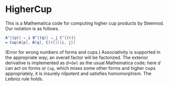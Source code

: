 # HigherCup

This is a Mathematica code for computing higher cup products by Steenrod.
Our notation is as follows.
```mathematica
A^{(p)} ⌣_i B^{(q)} ⌣_j C^{(r)}
= Cup[A[p], B[q], C[r]][{i, j}]
```
(Error for wrong numbers of forms and cups.)
Associativity is supported in the appropriate way; an overall factor will be factorized.
The exterior derivative is implemented as $d=$```Del``` as the usual Mathematica code;
here $d$ can act on forms or ```Cup```, which mixes some other forms and higher cups appropriately,
it is insurely nilpotent and satisfies homomorphism.
The Leibniz rule holds.
